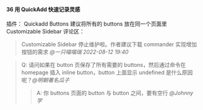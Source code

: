 #### 36 用 QuickAdd 快速记录灵感

插件： 
Quickadd 
Buttons 建议将所有的 buttons 放在同一个页面里
Customizable Sidebar
评论区：
> Customizable Sidebar 停止维护啦。作者建议下载 commander 实现增加按钮的需求 *@一只喵喵瑞 2022-08-12 19:40* 

> Q: 请问如果在 button 页保存了所有需要的 buttons，然后通过命令在 homepage 插入 inline button，button 上面显示 undefined 是什么原因呢？*@明朝著名瓜子* 
> > A: 你 buttons 页面的 button 与 button 之间，要有空行 *@Johnny 学*